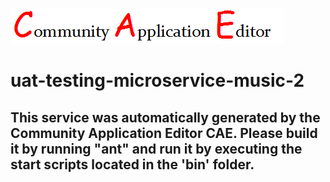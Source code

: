 ![CAE](https://github.com/testcae/microservice-uat-testing-microservice-music-2/blob/master/img/logo.png)  

uat-testing-microservice-music-2
===================


This service was automatically generated by the Community Application Editor CAE. Please build it by running "ant" and run it by executing the start scripts located in the 'bin' folder.
---------------
